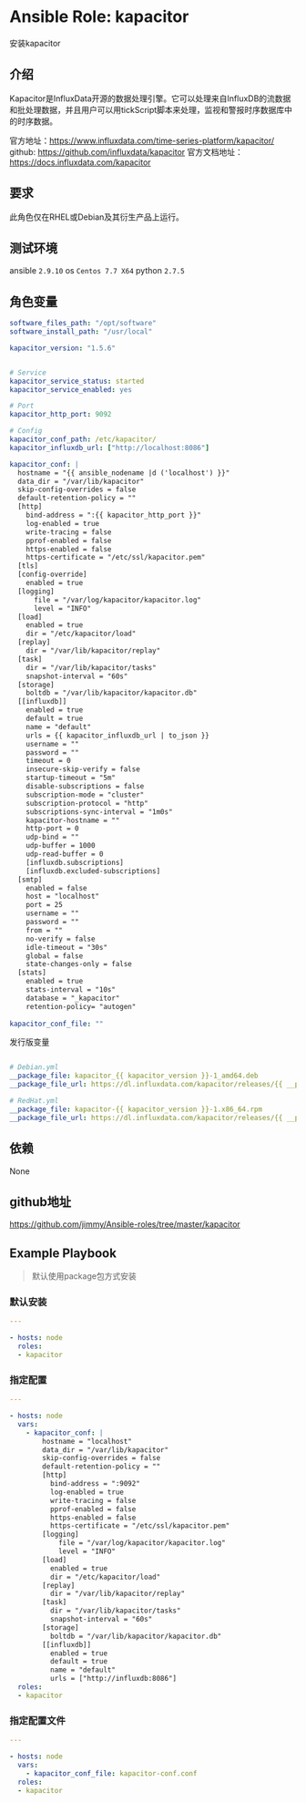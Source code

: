 # Ansible Role: kapacitor

安装kapacitor

## 介绍
Kapacitor是InfluxData开源的数据处理引擎。它可以处理来自InfluxDB的流数据和批处理数据，并且用户可以用tickScript脚本来处理，监视和警报时序数据库中的时序数据。

官方地址：https://www.influxdata.com/time-series-platform/kapacitor/
github: https://github.com/influxdata/kapacitor
官方文档地址：https://docs.influxdata.com/kapacitor

## 要求

此角色仅在RHEL或Debian及其衍生产品上运行。

## 测试环境

ansible `2.9.10`
os `Centos 7.7 X64`
python `2.7.5`

## 角色变量
```yaml
software_files_path: "/opt/software"
software_install_path: "/usr/local"

kapacitor_version: "1.5.6"


# Service
kapacitor_service_status: started
kapacitor_service_enabled: yes

# Port
kapacitor_http_port: 9092

# Config
kapacitor_conf_path: /etc/kapacitor/
kapacitor_influxdb_url: ["http://localhost:8086"]

kapacitor_conf: |
  hostname = "{{ ansible_nodename |d ('localhost') }}"
  data_dir = "/var/lib/kapacitor"
  skip-config-overrides = false
  default-retention-policy = ""
  [http]
    bind-address = ":{{ kapacitor_http_port }}"
    log-enabled = true
    write-tracing = false
    pprof-enabled = false
    https-enabled = false
    https-certificate = "/etc/ssl/kapacitor.pem"
  [tls]
  [config-override]
    enabled = true
  [logging]
      file = "/var/log/kapacitor/kapacitor.log"
      level = "INFO"
  [load]
    enabled = true
    dir = "/etc/kapacitor/load"
  [replay]
    dir = "/var/lib/kapacitor/replay"
  [task]
    dir = "/var/lib/kapacitor/tasks"
    snapshot-interval = "60s"
  [storage]
    boltdb = "/var/lib/kapacitor/kapacitor.db"
  [[influxdb]]
    enabled = true
    default = true
    name = "default"
    urls = {{ kapacitor_influxdb_url | to_json }}
    username = ""
    password = ""
    timeout = 0
    insecure-skip-verify = false
    startup-timeout = "5m"
    disable-subscriptions = false
    subscription-mode = "cluster"
    subscription-protocol = "http"
    subscriptions-sync-interval = "1m0s"
    kapacitor-hostname = ""
    http-port = 0
    udp-bind = ""
    udp-buffer = 1000
    udp-read-buffer = 0
    [influxdb.subscriptions]
    [influxdb.excluded-subscriptions]
  [smtp]
    enabled = false
    host = "localhost"
    port = 25
    username = ""
    password = ""
    from = ""
    no-verify = false
    idle-timeout = "30s"
    global = false
    state-changes-only = false
  [stats]
    enabled = true
    stats-interval = "10s"
    database = "_kapacitor"
    retention-policy= "autogen"
  
kapacitor_conf_file: ""

```

发行版变量

```yaml

# Debian.yml
__package_file: kapacitor_{{ kapacitor_version }}-1_amd64.deb
__package_file_url: https://dl.influxdata.com/kapacitor/releases/{{ __package_file }}

# RedHat.yml
__package_file: kapacitor-{{ kapacitor_version }}-1.x86_64.rpm
__package_file_url: https://dl.influxdata.com/kapacitor/releases/{{ __package_file }}

```

## 依赖

None

## github地址
https://github.com/jimmy/Ansible-roles/tree/master/kapacitor

## Example Playbook

> 默认使用package包方式安装

### 默认安装

```yaml
---

- hosts: node
  roles:
  - kapacitor
```

### 指定配置

```yaml
---

- hosts: node
  vars:
    - kapacitor_conf: |
        hostname = "localhost"
        data_dir = "/var/lib/kapacitor"
        skip-config-overrides = false
        default-retention-policy = ""
        [http]
          bind-address = ":9092"
          log-enabled = true
          write-tracing = false
          pprof-enabled = false
          https-enabled = false
          https-certificate = "/etc/ssl/kapacitor.pem"
        [logging]
            file = "/var/log/kapacitor/kapacitor.log"
            level = "INFO"
        [load]
          enabled = true
          dir = "/etc/kapacitor/load"
        [replay]
          dir = "/var/lib/kapacitor/replay"
        [task]
          dir = "/var/lib/kapacitor/tasks"
          snapshot-interval = "60s"
        [storage]
          boltdb = "/var/lib/kapacitor/kapacitor.db"
        [[influxdb]]
          enabled = true
          default = true
          name = "default"
          urls = ["http://influxdb:8086"]
  roles:
  - kapacitor
```

### 指定配置文件

```yaml
---

- hosts: node
  vars:
    - kapacitor_conf_file: kapacitor-conf.conf
  roles:
  - kapacitor
```
